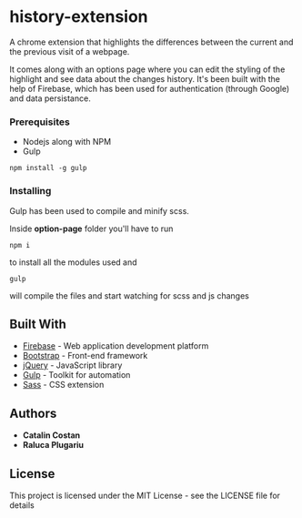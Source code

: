 # history-extension
A chrome extension that highlights the differences between the current and the previous visit of a webpage.

It comes along with an options page where you can edit the styling of the highlight and see data about the changes history.
It's been built with the help of Firebase, which has been used for authentication (through Google) and data persistance.


### Prerequisites

* Nodejs along with NPM
* Gulp
```
npm install -g gulp
```

### Installing
Gulp has been used to compile and minify scss. 

Inside **option-page** folder you'll have to run
```
npm i
```
to install all the modules used and

```
gulp
```
will compile the files and start watching for scss and js changes


## Built With

* [Firebase](https://firebase.google.com/) -  Web application development platform
* [Bootstrap](https://getbootstrap.com/docs/3.3/) -  Front-end framework
* [jQuery](https://jquery.com/) - JavaScript library
* [Gulp](https://gulpjs.com/) -  Toolkit for automation
* [Sass](http://sass-lang.com/) - CSS extension


## Authors
* **Catalin Costan**
* **Raluca Plugariu**

## License
This project is licensed under the MIT License - see the LICENSE file for details
